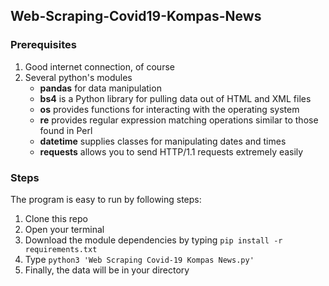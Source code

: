 ## Web-Scraping-Covid19-Kompas-News

### Prerequisites
1. Good internet connection, of course
2. Several python's modules
   - **pandas** for data manipulation
   - **bs4** is a Python library for pulling data out of HTML and XML files
   - **os** provides functions for interacting with the operating system
   - **re** provides regular expression matching operations similar to those found in Perl
   - **datetime** supplies classes for manipulating dates and times
   - **requests** allows you to send HTTP/1.1 requests extremely easily

### Steps
The program is easy to run by following steps:
1. Clone this repo
2. Open your terminal
3. Download the module dependencies by typing `pip install -r requirements.txt`
4. Type `python3 'Web Scraping Covid-19 Kompas News.py'`
5. Finally, the data will be in your directory
